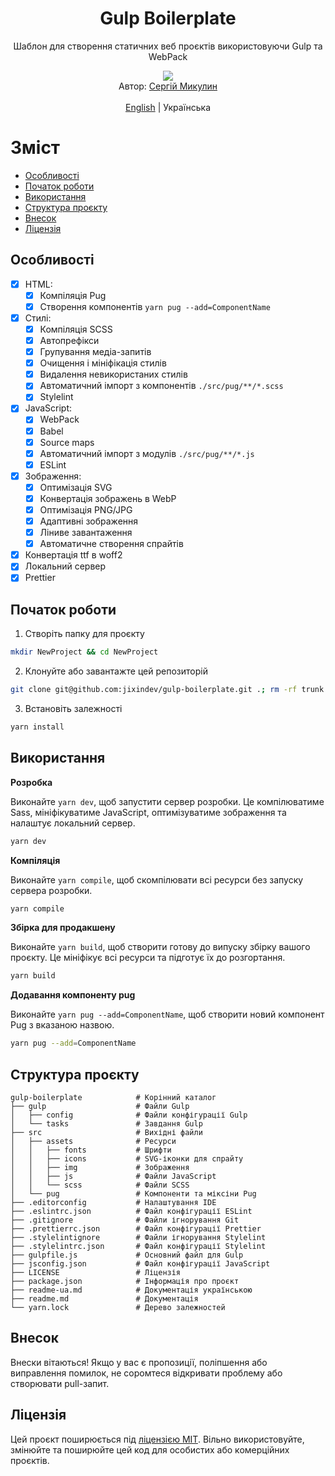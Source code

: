 <div align="center">
<h1>Gulp Boilerplate</h1>
<p>Шаблон для створення статичних веб проєктів використовуючи Gulp та WebPack</p>
<img src="https://img.shields.io/github/package-json/v/jixindev/gulp-boilerplate?style=for-the-badge&color=blue">

<br>
Автор: <a href="https://jixindev.com" target="_blank">Сергій Микулин</a>
<br>
<br>
<a href="/readme-ua.md">English</a> | Українська
</div>

# Зміст

- [Особливості](#особливості)
- [Початок роботи](#початок-роботи)
- [Використання](#використання)
- [Структура проєкту](#структура-проєкту)
- [Внесок](#внесок)
- [Ліцензія](#ліцензія)

## Особливості

- [x] HTML:
  - [x] Компіляція Pug
  - [x] Створення компонентів `yarn pug --add=ComponentName`
- [x] Стилі:
  - [x] Компіляція SCSS
  - [x] Автопрефікси
  - [x] Групування медіа-запитів
  - [x] Очищення і мініфікація стилів
  - [x] Видалення невикористаних стилів
  - [x] Автоматичний імпорт з компонентів `./src/pug/**/*.scss`
  - [x] Stylelint
- [x] JavaScript:
  - [x] WebPack
  - [x] Babel
  - [x] Source maps
  - [x] Автоматичний імпорт з модулів `./src/pug/**/*.js`
  - [x] ESLint
- [x] Зображення:
  - [x] Оптимізація SVG
  - [x] Конвертація зображень в WebP
  - [x] Оптимізація PNG/JPG
  - [x] Адаптивні зображення
  - [x] Ліниве завантаження
  - [x] Автоматичне створення спрайтів
- [x] Конвертація ttf в woff2
- [x] Локальний сервер
- [x] Prettier

## Початок роботи

1. Створіть папку для проєкту

```bash
mkdir NewProject && cd NewProject
```

2. Клонуйте або завантажте цей репозиторій

```bash
git clone git@github.com:jixindev/gulp-boilerplate.git .; rm -rf trunk .git
```

3. Встановіть залежності

```bash
yarn install
```

## Використання

**Розробка**

Виконайте `yarn dev`, щоб запустити сервер розробки. Це компілюватиме Sass, мініфікуватиме JavaScript, оптимізуватиме зображення та налаштує локальний сервер.

```bash
yarn dev
```

**Компіляція**

Виконайте `yarn compile`, щоб скомпілювати всі ресурси без запуску сервера розробки.

```bash
yarn compile
```

**Збірка для продакшену**

Виконайте `yarn build`, щоб створити готову до випуску збірку вашого проєкту. Це мініфікує всі ресурси та підготує їх до розгортання.

```bash
yarn build
```

**Додавання компоненту pug**

Виконайте `yarn pug --add=ComponentName`, щоб створити новий компонент Pug з вказаною назвою.

```bash
yarn pug --add=ComponentName
```

## Структура проєкту

```
gulp-boilerplate            # Корінний каталог
├── gulp                    # Файли Gulp
│   ├── config              # Файли конфігурації Gulp
│   └── tasks               # Завдання Gulp
├── src                     # Вихідні файли
│   ├── assets              # Ресурси
│   │   ├── fonts           # Шрифти
│   │   ├── icons           # SVG-іконки для спрайту
│   │   ├── img             # Зображення
│   │   ├── js              # Файли JavaScript
│   │   └── scss            # Файли SCSS
│   └── pug                 # Компоненти та міксіни Pug
├── .editorconfig           # Налаштування IDE
├── .eslintrc.json          # Файл конфігурації ESLint
├── .gitignore              # Файли ігнорування Git
├── .prettierrc.json        # Файл конфігурації Prettier
├── .stylelintignore        # Файли ігнорування Stylelint
├── .stylelintrc.json       # Файл конфігурації Stylelint
├── gulpfile.js             # Основний файл для Gulp
├── jsconfig.json           # Файл конфігурації JavaScript
├── LICENSE                 # Ліцензія
├── package.json            # Інформація про проєкт
├── readme-ua.md            # Документація українською
├── readme.md               # Документація
└── yarn.lock               # Дерево залежностей
```

## Внесок

Внески вітаються! Якщо у вас є пропозиції, поліпшення або виправлення помилок, не соромтеся відкривати проблему або створювати pull-запит.

## Ліцензія

Цей проєкт поширюється під [ліцензією MIT](/LICENSE). Вільно використовуйте, змінюйте та поширюйте цей код для особистих або комерційних проєктів.

